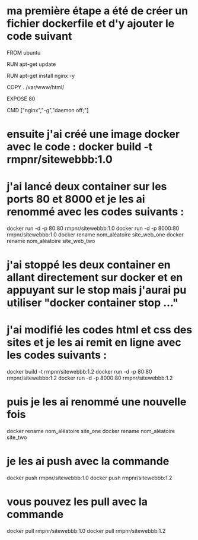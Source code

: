# ma première étape a été de créer un fichier dockerfile et d'y ajouter le code suivant


FROM ubuntu

RUN apt-get update

RUN apt-get install nginx -y

COPY . /var/www/html/

EXPOSE 80

CMD ["nginx","-g","daemon off;"]

# ensuite j'ai créé une image docker avec le code : docker build -t rmpnr/sitewebbb:1.0

# j'ai lancé deux container sur les ports 80 et 8000 et je les ai renommé avec les codes suivants :

docker run -d -p 80:80 rmpnr/sitewebbb:1.0
docker run -d -p 8000:80 rmpnr/sitewebbb:1.0
docker rename nom_aléatoire site_web_one
docker rename nom_aléatoire site_web_two

# j'ai stoppé les deux container en allant directement sur docker et en appuyant sur le stop mais j'aurai pu utiliser "docker container stop ..."
# j'ai modifié les codes html et css des sites et je les ai remit en ligne avec les codes suivants :
docker build -t rmpnr/sitewebbb:1.2
docker run -d -p 80:80 rmpnr/sitewebbb:1.2
docker run -d -p 8000:80 rmpnr/sitewebbb:1.2
# puis je les ai renommé une nouvelle fois
docker rename nom_aléatoire site_one
docker rename nom_aléatoire site_two

# je les ai push  avec la commande 
docker push rmpnr/sitewebbb:1.0
docker push  rmpnr/sitewebbb:1.2

# vous pouvez les pull avec la commande 
docker pull rmpnr/sitewebbb:1.0
docker pull  rmpnr/sitewebbb:1.2
